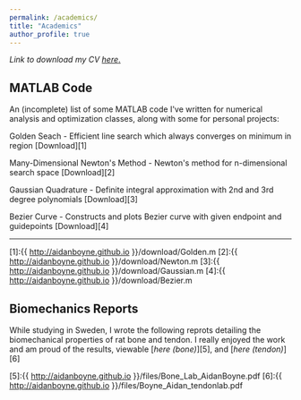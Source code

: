 ```yaml
---
permalink: /academics/
title: "Academics"
author_profile: true
---
```

_Link to download my CV_ [_here_.](https://aidanboyne.github.io/files/Boyne_Resume_22.5.pdf)


MATLAB Code
---
An (incomplete) list of some MATLAB code I've written for numerical analysis and optimization classes, along with some for personal projects:

Golden Seach - Efficient line search which always converges on minimum in region
[Download][1]

Many-Dimensional Newton's Method - Newton's method for n-dimensional search space
[Download][2]

Gaussian Quadrature - Definite integral approximation with 2nd and 3rd degree polynomials
[Download][3]

Bezier Curve - Constructs and plots Bezier curve with given endpoint and guidepoints
[Download][4]

---


[1]:{{ http://aidanboyne.github.io }}/download/Golden.m
[2]:{{ http://aidanboyne.github.io }}/download/Newton.m
[3]:{{ http://aidanboyne.github.io }}/download/Gaussian.m
[4]:{{ http://aidanboyne.github.io }}/download/Bezier.m

Biomechanics Reports
---
While studying in Sweden, I wrote the following reprots detailing the biomechanical properties of rat bone and tendon. I really enjoyed the work and am proud of the results, viewable [_here (bone)_][5], and [_here (tendon)_][6]

[5]:{{ http://aidanboyne.github.io }}/files/Bone_Lab_AidanBoyne.pdf
[6]:{{ http://aidanboyne.github.io }}/files/Boyne_Aidan_tendonlab.pdf
